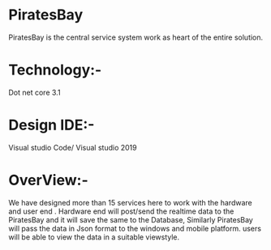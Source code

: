 # PiratesBay
PiratesBay is the central service system work as heart of the entire solution.

# Technology:-
Dot net core 3.1 

# Design IDE:-
Visual studio Code/ Visual studio 2019

# OverView:-

We have designed more than 15 services here to work with the hardware and user end . 
Hardware end will post/send the realtime data to the PiratesBay and it will save the same to the Database,
Similarly PiratesBay will pass the data in Json format to the windows and mobile platform.
users will be able to view the data in a suitable viewstyle.
